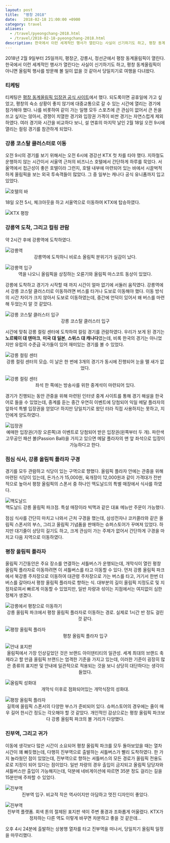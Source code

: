 ```yaml
---
layout: post
title:  "평창 2018"
date:   2018-02-18 21:00:00 +0900
category: travel
aliases:
  - /travel/pyeongchang-2018.html
  - /travel/2018-02-18-pyeongchang-2018.html
description: 한국에서 이런 세계적인 행사가 열린다는 사실이 신기하기도 하고, 평창 동계올림픽이 아니면 올림픽 행사를 방문해 볼 일이 없을 것 같아서 당일치기로 올림픽 구경을 다녀왔다.
---
```


2018년 2월 9일부터 25일까지, 평창군, 강릉시, 정선군에서 평창 동계올림픽이 열린다. 한국에서 이런 세계적인 행사가 열린다는 사실이 신기하기도 하고, 평창 동계올림픽이 아니면 올림픽 행사를 방문해 볼 일이 없을 것 같아서 당일치기로 여행을 다녀왔다.


### 티케팅

티케팅은 [평창 동계올림픽 입장권 공식 사이트][1]에서 했다. 되도록이면 공휴일에 가고 싶었고, 평창의 숙소 상황이 좋지 않기에 대중교통으로 갈 수 있는 시간에 열리는 경기에 참가해야 했다. 나를 비롯하여 같이 가는 일행 모두 스포츠에 큰 관심이 없어서 큰 돈을 쓰고 싶지는 않아서, 경쟁이 치열한 경기와 입장권 가격이 비싼 경기는 자연스럽게 제외하였다. 여러 경기와 시간을 비교하다 보니, 설 연휴의 마지막 날인 2월 18일 오전 9시에 열리는 컬링 경기를 참관하게 되었다.


### 강릉 코스탈 클러스터로 이동

오전 9시의 경기를 보기 위해서는 오전 6시에 경강선 KTX 첫 차를 타야 했다. 지하철도 운행하지 않는 시간이서 서울역 근처의 비즈니스 호텔에서 간단하게 하루를 묵었다. 서울역에서 접근성이 좋은 호텔이라 그런지, 호텔 내부에 마련되어 있는 바에서 시끌벅적하게 올림픽을 보는 외국 투숙객들이 많았다. 그 중 일부는 캐나다 공식 유니폼까지 입고 있었다.

![][image-1]

18일 오전 5시, 체크아웃을 하고 서울역으로 이동하여 KTX에 탑승하였다.

![][image-2]


### 강릉역 도착, 그리고 컬링 관람

약 2시간 후에 강릉역에 도착하였다.

![][image-3]
<span style="text-align: center;display:block;"> 강릉역에 도착하니 비로소 올림픽 분위기가 실감이 났다.</span>

![][image-4]
<span style="text-align: center;display:block;">역을 나오니 올림픽을 상징하는 오륜기와 올림픽 마스코트 동상이 있었다.</span>

강릉에 도착하고 경기가 시작할 때 까지 시간이 얼마 없기에 서둘러 움직였다. 강릉역에서 강릉 코스탈 클러스터로 이동하려면 버스를 타거나 도보로 이동해야 했다. 이동 방식의 시간 차이가 크지 않아서 도보로 이동하였는데, 중간에 언덕이 있어서 왜 버스를 마련해 두었는지 알 것 같았다.

![][image-5]
<span style="text-align: center;display:block;">강릉 코스탈 클러스터 입구</span>

시간에 맞춰 강릉 컬링 센터에 도착하여 컬링 경기를 관람하였다. 우리가 보게 된 경기는 **노르웨이 대 덴마크**, **미국 대 일본**, **스위스 대 캐나다**였는데, 비록 한국의 경기는 아니었지만 유럽의 수준급 국가들이 있어 재미있는 경기를 볼 수 있었다.

![][image-6]
<span style="text-align: center;display:block;">강릉 컬링 센터의 모습. 이 날은 한 번에 3개의 경기가 동시에 진행되어 눈을 뗄 새가 없었다.</span>

![][image-7]
<span style="text-align: center;display:block;">좌석 한 쪽에는 방송사를 위한 중계석이 마련되어 있다.</span>

경기가 진행되는 동안 관중을 위해 마련된 인터넷 중계 사이트를 통해 경기 해설을 한국어로 들을 수 있었는데, 중계를 듣는 중간 우연히 이벤트에 당첨되어 익일 메달 플라자의 앞좌석 특별 입장권을 얻었다! 하지만 당일치기로 왔던 터라 직접 사용하지는 못하고, 지인에게 양도하였다.

![][image-8]
<span style="text-align: center;display:block;">예매한 입장권(가장 오른쪽)과 이벤트로 당첨되어 받은 입장권(왼쪽부터 두 개). 파란색 고무공인 패션 볼(Passion Ball)을 가지고 있으면 메달 플라자의 맨 앞 좌석으로 입장이 가능하다고 한다.</span>


### 점심 식사, 강릉 올림픽 플라자 구경

경기를 모두 관람하고 식당이 있는 구역으로 향했다. 올림픽 플라자 안에는 관중을 위해 마련된 식당이 있는데, 돈가스가 15,000원, 육개장이 12,000원과 같이 가격대가 전반적으로 높아서 평창 올림픽의 스폰서 중 하나인 맥도날드의 특별 매장에서 식사를 하였다.

 ![][image-9]
<span style="text-align: center;display:block;">맥도날드 강릉 올림픽 파크점. 특설 매장이라 빅맥과 같은 대표 메뉴만 주문이 가능했다.</span>

점심 식사를 간단히 마치고 나와서 근처 구경을 했는데, 삼성전자나 코카콜라와 같은 올림픽 스폰서의 부스, 그리고 올림픽 기념품을 판매하는 슈퍼스토어가 꾸며져 있었다. 하지만 대기줄이 상당히 길기도 하고, 크게 관심이 가는 주제가 없어서 간단하게 구경을 마치고 다음 지역으로 이동하였다.


### 평창 올림픽 플라자

올림픽 기간동안은 주요 장소를 연결하는 셔틀버스가 운행되는데, 개막식이 열린 평창 올림픽 플라자로 이동하려면 이 셔틀버스를 타고 이동할 수 있다. 먼저 강릉 올림픽 파크에서 북강릉 주차장으로 이동하여 대관령 주차장으로 가는 버스를 타고, 거기서 한번 더 버스를 갈아타서 평창 올림픽 플라자로 향하는 식. 대부분의 길이 올림픽 지정도로 및 지정차로여서 빠르게 이동할 수 있었지만, 일반 차량과 섞이는 지점에서는 여지없이 심한 정체가 생겼다.

 ![][image-10]
<span style="text-align: center;display:block;">강릉 올림픽 파크에서 평창 올림픽 플라자로 이동하는 경로. 실제로 1시간 반 정도 걸린 것 같다.</span>

 ![][image-11]
<span style="text-align: center;display:block;">평창 올림픽 플라자 입구</span>

![][image-12]
<span style="text-align: center;display:block;">올림픽에서 가장 인상깊었던 것은 브랜드 아이덴티티의 일관성. 세계 최대의 브랜드 축제라고 할 만큼 올림픽 브랜드는 엄격한 기준을 가지고 있는데, 이러한 기준이 굉장히 많은 종류의 표지판 및 안내에 일관적으로 적용되는 것을 보니 상당히 대단하다는 생각이 들었다.</span>

![][image-13]
<span style="text-align: center;display:block;">개막식 이후로 점화되어있는 개막식장의 성화대.</span>

![][image-14]
<span style="text-align: center;display:block;">길목에 올림픽 스폰서의 다양한 부스가 준비되어 있다. 슈퍼스토어의 경우에는 줄이 매우 길어 한시간 정도는 각오해야 할 것 같았다. 개인적인 감상으로는 평창 올림픽 파크보다 강릉 올림픽 파크의 볼 거리가 다양했다.</span>


### 진부역, 그리고 귀가

이동에 생각보다 많은 시간이 소요되어 평창 올림픽 파크를 모두 돌아보았을 때는 열차 시간이 꽤 빠듯했는데, 다행히 진부역으로 출발하는 셔틀버스가 빨리 도착하였다. 한 가지 놀라웠던 점이 있었는데, 진부역으로 향하는 셔틀버스의 모든 경로가 올림픽 전용도로로 지정이 되어 있다는 점이었다. 일반 차량의 경우 출입이 금지되고 올림픽 담당자와 셔틀버스만 출입이 가능해지는데, 덕분에 네비게이션에 따르면 35분 정도 걸리는 길을 15분만에 주파할 수 있었다.

![][image-15]
<span style="text-align: center;display:block;">진부역 입구. 비교적 작은 역사이지만 아담하고 멋진 디자인이 좋았다.</span>


![][image-16]
<span style="text-align: center;display:block;">진부역 플랫폼. 회색 톤의 절제된 표지판 색이 주변 풍경과 조화롭게 어울렸다. KTX가 정차하는 다른 역도 이렇게 바꾸면 차분하고 좋을 것 같은데...</span>

오후 4시 24분에 출발하는 상봉행 열차를 타고 진부역을 떠나서, 당일치기 올림픽 일정을 마무리했다.

[1]:	https://tickets.pyeongchang2018.com/

[image-1]:	https://cdn.si.mpli.st/2018-02-pyeongchang-2018/hotel-bar.jpg "호텔의 바"
[image-2]:	https://cdn.si.mpli.st/2018-02-pyeongchang-2018/ktx-pyeongchang.jpg "KTX 평창"
[image-3]:	https://cdn.si.mpli.st/2018-02-pyeongchang-2018/gangneung-stn.jpg "강릉역"
[image-4]:	https://cdn.si.mpli.st/2018-02-pyeongchang-2018/gangneung-stn-entrance.jpg "강릉역 입구"
[image-5]:	https://cdn.si.mpli.st/2018-02-pyeongchang-2018/gangneung-costal-cluster.jpg "강릉 코스탈 클러스터 입구"
[image-6]:	https://cdn.si.mpli.st/2018-02-pyeongchang-2018/gangneung-curling-centre.jpg "강릉 컬링 센터"
[image-7]:	https://cdn.si.mpli.st/2018-02-pyeongchang-2018/gangneung-curling-centre-2.jpg "강릉 컬링 센터"
[image-8]:	https://cdn.si.mpli.st/2018-02-pyeongchang-2018/admission-tickets.jpg "입장권"
[image-9]:	https://cdn.si.mpli.st/2018-02-pyeongchang-2018/mcdonalds.jpg "맥도날드"
[image-10]:	https://cdn.si.mpli.st/2018-02-pyeongchang-2018/shuttle-bus-map.png "강릉에서 평창으로 이동하기"
[image-11]:	https://cdn.si.mpli.st/2018-02-pyeongchang-2018/pyeongchang-mountain-cluster.jpg "평창 올림픽 플라자"
[image-12]:	https://cdn.si.mpli.st/2018-02-pyeongchang-2018/guidance-mark.jpg "안내 표지판"
[image-13]:	https://cdn.si.mpli.st/2018-02-pyeongchang-2018/olympic-flame.jpg "올림픽 성화대"
[image-14]:	https://cdn.si.mpli.st/2018-02-pyeongchang-2018/pyeongchang-mountain-cluster-road.jpg "평창 올림픽 플라자"
[image-15]:	https://cdn.si.mpli.st/2018-02-pyeongchang-2018/jinbu-stn-entrance.jpg "진부역"
[image-16]:	https://cdn.si.mpli.st/2018-02-pyeongchang-2018/jinbu-stn.JPG "진부역"
